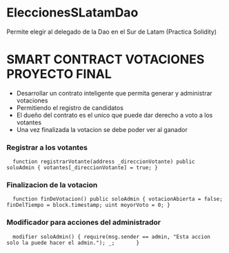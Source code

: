 # EleccionesSLatamDao
Permite elegir al delegado de la Dao en el Sur de Latam (Practica Solidity)

# SMART CONTRACT VOTACIONES PROYECTO FINAL
- Desarrollar un contrato inteligente que permita generar y administrar votaciones
- Permitiendo el registro de candidatos
- El dueño del contrato es el unico que puede dar derecho a voto a los votantes
- Una vez finalizada la votacion se debe poder ver al ganador

### Registrar a los votantes 
`	function registrarVotante(address _direccionVotante) public soloAdmin {
	votantes[_direccionVotante] = true;
    }
 `
    
### Finalizacion de la votacion

`	function finDeVotacion() public soloAdmin {
		votacionAbierta = false;
		finDelTiempo = block.timestamp;
		uint moyorVoto = 0;
		}
  `
    
### Modificador para acciones del administrador
`	modifier soloAdmin() {
		require(msg.sender == admin, "Esta accion solo la puede hacer el admin.");
		_;		
	}
`
